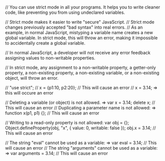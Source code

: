 // You can use strict mode in all your programs. It helps you to write cleaner code, like preventing you from using undeclared variables.

// Strict mode makes it easier to write "secure" JavaScript.
// Strict mode changes previously accepted "bad syntax" into real errors.
// As an example, in normal JavaScript, mistyping a variable name creates a new global variable. In strict mode, this will throw an error, making it impossible to accidentally create a global variable.

// In normal JavaScript, a developer will not receive any error feedback assigning values to non-writable properties.

// In strict mode, any assignment to a non-writable property, a getter-only property, a non-existing property, a non-existing variable, or a non-existing object, will throw an error.

// "use strict";
// x = {p1:10, p2:20};      // This will cause an error
// x = 3.14;  => this will occure an error

// Deleting a variable (or object) is not allowed. =>  var x = 3.14;  delete x;   // This will cause an error
// Duplicating a parameter name is not allowed: => function x(p1, p1) {};   // This will cause an error

// Writing to a read-only property is not allowed:
var obj = {};
Object.defineProperty(obj, "x", { value: 0, writable: false });
obj.x = 3.14;   // This will cause an error

// The string "eval" cannot be used as a variable: => var eval = 3.14;         // This will cause an error
// The string "arguments" cannot be used as a variable: => var arguments = 3.14;    // This will cause an error
